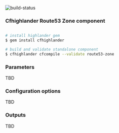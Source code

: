 ![build-status](https://travis-ci.com/theonestack/hl-component-route53-zone.svg?branch=master)

### Cfhighlander Route53 Zone component

```bash

# install highlander gem
$ gem install cfhighlander

# build and validate standalone component
$ cfhighlander cfcompile --validate route53-zone

```


### Parameters

TBD

### Configuration options

TBD

### Outputs

TBD
